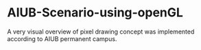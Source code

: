 # AIUB-Scenario-using-openGL
A very visual overview of pixel drawing concept was implemented according to AIUB permanent campus.
